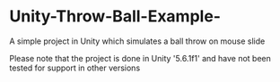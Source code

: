 # Unity-Throw-Ball-Example-
A simple project in Unity which simulates a ball throw on mouse slide

Please note that the project is done in Unity '5.6.1f1' and have not been tested for support in other versions
